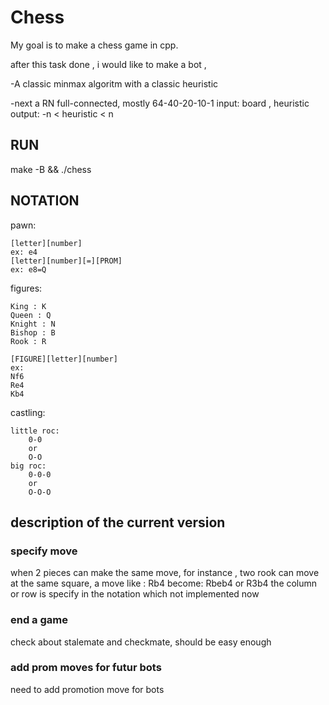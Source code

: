 # Chess

My goal is to make a chess game in cpp.

after this task done , i would like to make a bot ,

-A classic minmax algoritm with a classic heuristic

-next a RN full-connected,
mostly 64-40-20-10-1
    input: board , heuristic
    output: -n < heuristic < n

## RUN
make -B && ./chess


## NOTATION

pawn:

    [letter][number]
    ex: e4
    [letter][number][=][PROM]
    ex: e8=Q

figures:

    King : K
    Queen : Q
    Knight : N
    Bishop : B
    Rook : R

    [FIGURE][letter][number]
    ex:
    Nf6
    Re4
    Kb4

castling:

    little roc:
        0-0
        or
        O-O
    big roc:
        0-0-0
        or
        O-O-O

## description of the current version

### specify move

when 2 pieces can make the same move,
for instance , two rook can move at the same square,
a move like :
    Rb4
become:
    Rbeb4 or R3b4
the column or row is specify in the notation which not implemented now

### end a game
check about stalemate and checkmate,
should be easy enough

### add prom moves for futur bots
need to add promotion move for bots
